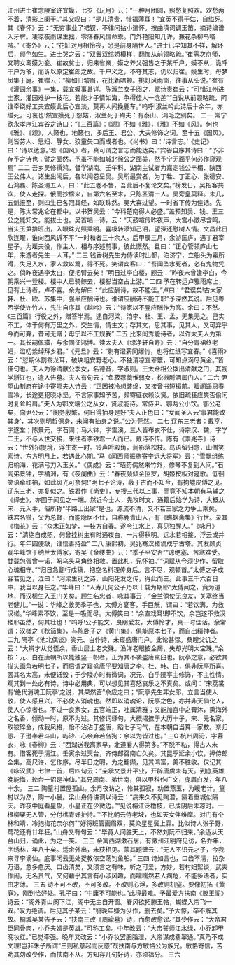 <!-- { "loadSidebar": true } -->
江州进士崔念陵室许宜嫫，七岁《玩月》云：“一种月团圆，照愁复照欢。欢愁两不着，清影上阑干。”其父叹曰：“是儿清贵，惜福薄耳！”宜英不得于姑，自缢死。其《春怀》云：“无穷事业了裙钗，不律闲拈小遣怀。按曲填词调玉笛，摘诗编谱入牙牌。凄凉夜雨谋生拙，零落春风信命乖。门外艳阳知几许，兼花杂柳鸟喈喈。”《寄外》云：“花缸对月相怜夜，恐是前身隔世人。”进士已早知其不祥，解环后，颜色如生。进士哭之云：“双鬟双绾娇模样，翻悔从前领略疏。”崔需次京师，又聘女鸾嫫为妾。崔故贫士，归来省亲，嫫之养父强售之于某千户，嫫不从，诡呼干户为爷，而诉以原定崔郎之故。千户义之，不夺其志，仍以归崔。嫫生时，母梦凤集于庭。崔赠云：“柳如旧皱眉，花比新啼颊。挑灯风雨窗，往事从头说。”崔有《灌园余事》一集，载宜嫫事甚详。陈淑兰女子阅之，赋诗责崔云：“可惜江州进士家，灌园难护一枝花。若能才子情如海，争得佳人一念差”“自说从前领略疏，阿谁牵绕好工夫宜嫫此后心宜淡，莫再人间挽鹿车。”呜呼!淑兰吟此诗后十余年，亦缢死，可哀也!然宜嫫死于怨姑，淑兰死于殉夫：有泰山、鸿毛之别矣。
二一
常宁欧永孝序江宾谷之诗曰：“《三百篇》：《颂》不如《雅》，《雅》不如《风》。何也《雅》、《颂》，人籁也，地籁也，多后王、君公、大夫修饰之词。至十五《国风》，则皆劳人、思妇、静女、狡童矢口而成者也。《尚书》曰：‘诗言志。’《史记》曰：‘诗以达意。’若《国风》者，真可谓之言志而能达矣。”宾谷自序其诗曰：“予非存予之诗也；譬之面然，予虽不能如城北徐公之面美，然予宁无面乎何必作窥观焉”
二二
吾乡吴修撰鸿，督学湖南。壬午科，湖南主试者为嘉定钱公辛楣、陕西王公伟人。诸生出闱后，各以闱卷呈吴。吴所最赏者，为丁牲、丁正心、张德安、石鸿翥、陈圣清五人，曰：“此五卷不售，吾此后不复论文矣。”榜发日，吴招客共饮，使人走探。俄而抄榜来，自第六名至末，只陈圣清一人。吴旁皇莫释。未几，五魁报至，则四生已各冠其经，如联珠然。吴大喜过望。一时省下传为佳话。先是，陈太常兆仑在都中，以书贺吴云：“今科楚南得人必盛。”盖预知吴、钱、王三公之能知文，能拔士也。吴首唱一诗，云：“天鼓喧传昨夜声，大宫小徵尽含鸣。当头玉笋排班出，入眼珠光照乘明。喜极转添知己泪，望深还慰树人情。文昌此日欣连曜，谁向西风诉不平”一时和者三十余人。后甲辰三月，余游匡庐，遇丁君宰星子，为雇夫役，作主人，相与序述前事，彼此慨然。且曰：“正心管领庐山七年，来游者先生一人耳。”
二三
钱香树先生为侍读时出都，泊济宁，立船头为霜所滑，失足入水，家人救以篙，得不死。笑谓宾客曰：“吾闻坠水死者，必有鬼物凭之。倘昨夜遇李太白，便把臂去矣！”明日过李白楼，题云：“昨夜未曾逢李白，今朝乘兴一登楼。楼中人已骑鲸去，楼影当空占上游。”
二四
予在转运卢雅雨席上，见有上诗者，卢不喜。余为解曰：“此应酬诗，故不能佳。”卢曰：“君误矣!古大家韩、杜、欧、苏集中，强半应酬诗也。谁谓应酬诗不能工耶”予深然其说。后见粤西学使许竹人，先生自序其《越吟》云：“诗家以不登应酬作为高。余曰：不然。《三百篇》行役之外，赠答半焉。逮自河梁，洎李、杜、王、孟，无集无之。己实不工，体于何有万里之外，交生情，情生文；存其文，思其事，见其人，又可弃乎今而可弃，昔可无赠；毋宁以不工规我”
二五
比来闺秀能诗者，以许太夫人为第一。其长嗣佩璜，与余同征鸿博。读太夫人《绿净轩自寿》云：“自分青裙终老妇，滥叨紫绰拜乡君。”《元旦》云：“剩有湿薪同爆竹，也将红纸写宜春。”《喜雨》云：“愆期休割乖龙耳，破块粗安野老心。不独清凉宜翠簟，可知点滴尽黄金。”皆佳句也。夫人为徐清献公季女，名德音，字淑则。王太仓相公拨出清献之门，其视学浙江也，遣人告墓。夫人有句云；“鱼菽荐羹惟弱女，松楸酹酒属门人。”
二六
尹望山制府在途中寄鄂夫人诗云：“正因被冷想装绵，又接音书短榻前。暖阁遥思春雪冷，长途更犯晓冰坚。不言家事知予苦，频寄征衣赖汝贤。依旧疏狂应笑否偷闲时复耸吟肩。”夫人为鄂文端公之从女，贤淑能诗。常侍尹、鄂两公小饮。鄂公老矣，向尹公云：“阁务殷繁，何日得抽身是好”夫人正色曰：“女闻圣人云‘事君能致其身’，其次则明哲保身，未闻有抽身之说。”公为莞然。
二七
辽东三老者：戴亨，字遂堂；陈景元，字石闾；马大钵，字雷溪。三人皆布衣不仕，诗宗汉、魏，字学二王，不与人世交接，来往者李铁君一人而已。戴诗不传。陈有《崇兆寺》诗云：“世外招提境，浮生寄一时。铃声吟殿角，涧影落松枝。鸟语留归念，山僧笑索诗。东方明月上，若遇此心期。”马《闻西师振旅寄宁远大将军》云：“雪飘组练归榆海，花满弓刀入玉关。”《偶成》云：“晒药偶然来竹外，修琴不复到人间。”石闾弟景钟，字橘洲，有《夜阑曲》云：“春夜频倾金叵罗，胡姬按板对筵歌。低徊笑语牵红袖，如此风光可奈何!”明七子论诗，蔽于古而不知今，有拘墟皮傅之见。辽东三老，亦复似之。铁君作《尚史》，专搜三代以上事，而竟不知本朝有马辅之《绎史》，亦囿于闻见之一端。然近今士人，先攻时文，通籍后始学为诗，大概从宋、元入手，俗所称“半路上出家”是也。源流不清，又不若三家之力争上乘矣。
铁君名锴，父为总督，而能隐居不仕，自称鹿青山人，有《瞧螟斋集》行世。录其《梅花》云：“众木正如梦，一枝方自春。遂令江水上，真见独醒人。”《咏月》云：“清绝自成照，何曾挂树生有时通夜白，一片得秋明。远水若相接，浮云或并行。年年圆便缺，谁悟善持盈”
二八
康熙初，吴兆骞汉槎谪戍宁古塔。其友顾贞观华峰馆于纳兰太傅家，寄吴《金缕曲》云：“季子平安否”“谅绝塞、苦寒难受。廿载包胥曾一诺，盼乌头马角终相救。置此札，兄怀袖。”“词赋从今须少作，留取心魂相守。”“归日急翻行戍稿，把空名料理传身后。言不尽，观顿首。”太傅之子成容若见之，泣曰：“河梁生别之诗，山阳死友之传，得此而三。此事三千六百日中，我当以身任之。”华峰曰：“人寿几何公子乃以十载为期耶”太傅闻之，竟为道地，而汉槎生入玉门关矣。顾生名忠者，咏其事云：“金兰倘使无良友，关塞终当老健儿。”一说：华峰之救吴季子也，太傅方宴客，手巨觥，谓曰：“若饮满，为救汉槎。”华峰素不饮，至是一吸而尽。太傅笑曰：“余直戏耳!即不饮，余岂遂不救汉槎耶虽然，何其壮也！”呜呼!公子能文，良朋爱友，太傅怜才，真一时佳话。余常谓：汉槎之《秋笳集》，与陈卧子之《黄门集》，俱能原本七子，而自出精神者。
二九
阮亭《池北偶谈》笑元、白作诗，未窥盛唐门户。此论甚谬。桑瞍父讥之云：“大辨才从觉悟余，香山居士老文殊。渔洋老眼披金屑，失却光明大宝珠。”余按：元、白在唐朝所以能独竖一帜者，正为其不袭盛唐窠臼也。阮亭之意，必欲其描头画角若明七子，而后谓之窥盛唐乎要知唐之李、杜、韩、白，俱非阮亭所喜。因其名太高，未便诋毁；于少陵亦时有微词，况元、白乎阮亭主修饰，不主性情。观其到一处必有诗，诗中必用典，可以想见其喜怒哀乐之不真矣。或问：“宋荔裳有‘绝代消魂王阮亭’之说，其果然否”余应之曰；“阮亭先生非女郎，立言当使人敬，使人感且兴，不必使人消魂也。然即以消魂论，阮亭之色，亦并非天仙化人，使人心惊者也。不过一良家女，五官端正，吐属清雅；又能加宫中之膏沐，熏海外之名香，倾动一时，原不为过。其修词琢句，大概捃摭于大历十子，宋、元名家，取彼碎金，成我风格，恰不沾沾于盛唐，蹈七子习气，在本朝自当算一家数。奈归愚、子逊奉若斗山，屿沙、心余弃若刍狗：余以为皆过也。”
三O
杭州周汾，字蓉衣，咏《春柳》云：“西湖送我离家早，北道看人得第多。”不脱不粘，得古人未有。惜客死于清江。壬寅余过天台，齐侍郎召南亡久矣。其昆季延余小饮，捧侍郎全集，高尺许，乞作序。尽半日之暇，为之翻撷，见其鸿富，美不胜收。仅记其《咏汉武》七律一首，后四句云：“亲承文景升平业，开辟唐虞未有天。到底英雄晚能悔，轮台一诏是神仙。”其兄周南、弟世南，俱以甲科作广文，庞眉白发，年八十余。
三二
陶篁村置屋孤山。余月夜访之，怜其孤寂，劝置燕玉，为暖老计。篁村以为然，购一小鬟。梁山舟侍讲调以诗云：“病来久不见陶潜，隔着重城似隔天。昨夜中庭看星象，小星正在少微边。”“见说榕江泛橹枝，已成阴后未凉时。一根柳栗无人管，分付樵青好护持。”“不比朝云侍老坡，也如天女伴维摩。对门有个林和靖，冷抱梅花奈尔何”“好将班管画眉双，莫染星星鬓上霜。比似诗人张子野，莺花还有廿年狂。”山舟又有句云：“毕竟人间胜天上，不然刘阮不归来。”余适从天台山归，诵此，为之一笑。
三三
余寓西湖漱石居，有徽州汪明府见访，名乔年，字绣林，年八十矣。适余外出，未获相见。蒙其题壁云：“无人不识元才子，今我来寻李谪仙。底事闲云无处捉教侬空荡钓鱼船。”
三四
诗如言也，口齿不清，拉杂万语，愈多愈厌。口齿清矣，又须言之有味，听之可爱，方妙。若村妇絮谈，武夫作闹，无名贵气，又何藉乎其言有小涉风趣，而嚅嚅然若人病危，不能多语者，实由才薄。
三五
诗不可不改，不可多改。不改则心浮，多改则机窒。要像初拓《黄庭》，刚到恰好处。孔子曰：“中庸不可能也。”此境最难。予最爱方扶南《滕王阁》诗云：“阁外青山阁下江，阁中无主自开窗。春风欲拓滕王帖，蝴蝶入帘飞一双。”叹为绝调。后见其子某云：“翁晚年嫌为少作，删去矣。”予大惊，卒不解其故。桐城吴某告予云：“扶南三改《周瑜墓》诗，而愈改愈谬。”其少作云：“大帝君臣同骨肉，小乔夫婿是英雄。”可称工矣。中年改云：“大帝誓师江水绿，小乔卸甲晚妆红。”已觉牵强。晚年又改云：“小乔妆罢胭脂湿，大帝谋成翡翠通。”真乃不成文理!岂非朱子所谓“三则私意起而反惑”哉扶南与方敏恪公为族兄。敏恪寄信，苦劝其勿改少作，而扶南不从。方知存几句好诗，亦须福分。
三六
